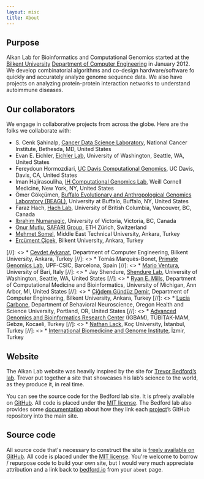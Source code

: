 ```yaml
---
layout: misc
title: About
---
```


## Purpose

Alkan Lab for Bioinformatics and Computational Genomics started at the [Bilkent University](https://w3.bilkent.edu.tr/bilkent/) [Department of Computer Engineering](http://www.cs.bilkent.edu.tr) in January 2012. We develop combinatorial algorithms and co-design hardware/software fo quickly and accurately analyze genome sequence data. We also have projects on analyzing protein-protein interaction networks to understand autoimmune diseases.


## Our collaborators

We engage in collaborative projects from across the globe. Here are the folks we collaborate with:

*   S. Cenk Şahinalp, [Cancer Data Science Laboratory](https://ccr.cancer.gov/staff-directory/s-cenk-sahinalp), National Cancer Institute, Bethesda, MD, United States
*   Evan E. Eichler, [Eichler Lab](http://eichlerlab.gs.washington.edu), University of Washington, Seattle, WA, United States
*   Fereydoun Hormozdiari, [UC Davis Computational Genomics](http://www.hormozdiarilab.org/), UC Davis, Davis, CA, United States
*   Iman Hajirasouliha, [IH Computational Genomics Lab](https://imanh.org/), Weill Cornell Medicine, New York, NY, United States
*   Ömer Gökçümen, [Buffalo Evolutionary and Anthropological Genomics Laboratory (BEAGL)](https://gokcumenlab.org/), University at Buffalo, Buffalo, NY, United States
*   Faraz Hach, [Hach Lab](https://hachlab.org/), University of British Columbia, Vancouver, BC, Canada
*   [Ibrahim Numanagic](http://saray.ca/~ibrahim/), University of Victoria, Victoria, BC, Canada
*   [Onur Mutlu](https://people.inf.ethz.ch/omutlu/), [SAFARI Group](https://safari.ethz.ch/), ETH Zürich, Switzerland
*   [Mehmet Somel](https://users.metu.edu.tr/msomel/), Middle East Technical University, Ankara, Turkey
*   [Ercüment Çiçek](http://ciceklab.cs.bilkent.edu.tr/), Bilkent University, Ankara, Turkey


[//]: <> *   [Cevdet Aykanat](http://cs.bilkent.edu.tr/%7Eaykanat/), Department of Computer Engineering, Bilkent University, Ankara, Turkey
[//]: <> *   Tomás Marquès-Bonet, [Primate Genomics Lab](http://bhusers.upf.edu/tmarques/), UPF-CSIC, Barcelona, Spain
[//]: <> *   [Mario Ventura](http://www.dipartimentodibiologiabari.it/staff/46/mario-ventura/), University of Bari, Italy
[//]: <> *   Jay Shendure, [Shendure Lab](http://krishna.gs.washington.edu/), University of Washington, Seattle, WA, United States
[//]: <> *   [Ryan E. Mills](http://millslab.ccmb.med.umich.edu/index.html), Department of Computational Medicine and Bioinformatics, University of Michigan, Ann Arbor, MI, United States
[//]: <> *   [Çiğdem Gündüz Demir](http://www.cs.bilkent.edu.tr/%7Egunduz/), Department of Computer Engineering, Bilkent University, Ankara, Turkey
[//]: <> *   [Lucia Carbone](http://carbonelab.com/), Department of Behavioral Neuroscience, Oregon Health and Science University, Portland, OR, United States
[//]: <> *   [Advanced Genomics and Bioinformatics Research Center](http://www.igbam.bilgem.tubitak.gov.tr/) (İGBAM), TÜBİTAK-MAM, Gebze, Kocaeli, Turkey
[//]: <> *   [Nathan Lack](http://nathanlack.webs.com/nathan-lack), Koç University, İstanbul, Turkey
[//]: <> *   [International Biomedicine and Genome Institute](http://ibgizmir.deu.edu.tr/), İzmir, Turkey


## Website

The Alkan Lab website was heavily inspired by the site for [Trevor Bedford’s lab](https://bedford.io/). 
Trevor put together a site that showcases his lab’s science to the world, as they produce it, in real time.

You can see the source code for the Bedford lab site. It is pfreely available on [GitHub](https://github.com/blab/blotter). All code is placed under the [MIT license](https://github.com/blab/blotter#license). The Bedford lab also provides some [documentation](https://bedford.io/misc/about/) about how they link each [project](https://bedford.io/projects/)’s GitHub repository into the main site.


## Source code

All source code that's necessary to construct the site is [freely available on GitHub](https://github.com/blab/blotter).  All code is placed under the [MIT license](https://github.com/blab/blotter#license). You're welcome to borrow / repurpose code to build your own site, but I would very much appreciate attribution and a link back to [bedford.io](https://bedford.io) from your `about` page.

